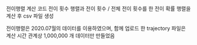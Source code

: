 전이행렬 계산 코드
전이 횟수 행렬과 전이 횟수 / 전체 전이 횟수를 한 전이 확률 행렬을 계산 후 csv 파일 생성

전이행렬은 2020.07월의 데이터를 이용하였으며, 함께 업로드 한 trajectory 파일은 계산 시간 관계상 1,000,000 개 데이터만 만들었음
